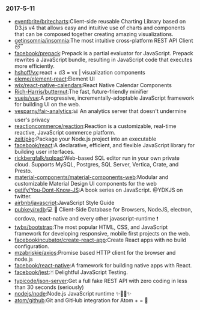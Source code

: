 ### 2017-5-11 
* [eventbrite/britecharts](https://github.com//eventbrite/britecharts):Client-side reusable Charting Library based on D3.js v4 that allows easy and intuitive use of charts and components that can be composed together creating amazing visualizations. 
* [getinsomnia/insomnia](https://github.com//getinsomnia/insomnia):The most intuitive cross-platform REST API Client 😴 
* [facebook/prepack](https://github.com//facebook/prepack):Prepack is a partial evaluator for JavaScript. Prepack rewrites a JavaScript bundle, resulting in JavaScript code that executes more efficiently. 
* [hshoff/vx](https://github.com//hshoff/vx):react + d3 = vx | visualization components 
* [eleme/element-react](https://github.com//eleme/element-react):Element UI 
* [wix/react-native-calendars](https://github.com//wix/react-native-calendars):React Native Calendar Components 
* [Rich-Harris/butternut](https://github.com//Rich-Harris/butternut):The fast, future-friendly minifier 
* [vuejs/vue](https://github.com//vuejs/vue):A progressive, incrementally-adoptable JavaScript framework for building UI on the web. 
* [vesparny/fair-analytics](https://github.com//vesparny/fair-analytics):📊 An analytics server that doesn't undermine user's privacy 
* [reactioncommerce/reaction](https://github.com//reactioncommerce/reaction):Reaction is a customizable, real-time reactive, JavaScript commerce platform. 
* [zeit/pkg](https://github.com//zeit/pkg):Package your Node.js project into an executable 
* [facebook/react](https://github.com//facebook/react):A declarative, efficient, and flexible JavaScript library for building user interfaces. 
* [rickbergfalk/sqlpad](https://github.com//rickbergfalk/sqlpad):Web-based SQL editor run in your own private cloud. Supports MySQL, Postgres, SQL Server, Vertica, Crate, and Presto. 
* [material-components/material-components-web](https://github.com//material-components/material-components-web):Modular and customizable Material Design UI components for the web 
* [getify/You-Dont-Know-JS](https://github.com//getify/You-Dont-Know-JS):A book series on JavaScript. @YDKJS on twitter. 
* [airbnb/javascript](https://github.com//airbnb/javascript):JavaScript Style Guide 
* [pubkey/rxdb](https://github.com//pubkey/rxdb):💻 📱 Client-Side Database for Browsers, NodeJS, electron, cordova, react-native and every other javascript-runtime ❗️ 
* [twbs/bootstrap](https://github.com//twbs/bootstrap):The most popular HTML, CSS, and JavaScript framework for developing responsive, mobile first projects on the web. 
* [facebookincubator/create-react-app](https://github.com//facebookincubator/create-react-app):Create React apps with no build configuration. 
* [mzabriskie/axios](https://github.com//mzabriskie/axios):Promise based HTTP client for the browser and node.js 
* [facebook/react-native](https://github.com//facebook/react-native):A framework for building native apps with React. 
* [facebook/jest](https://github.com//facebook/jest):🃏 Delightful JavaScript Testing. 
* [typicode/json-server](https://github.com//typicode/json-server):Get a full fake REST API with zero coding in less than 30 seconds (seriously) 
* [nodejs/node](https://github.com//nodejs/node):Node.js JavaScript runtime ✨🐢🚀✨ 
* [atom/github](https://github.com//atom/github):Git and GitHub integration for Atom  +  = 💖 
